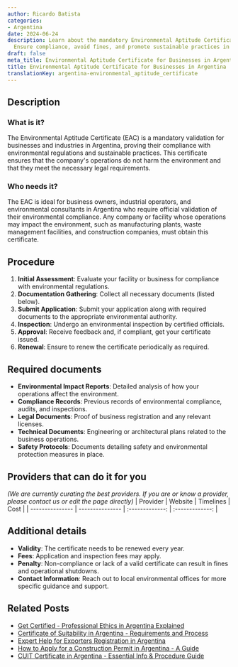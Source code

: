 ```yaml
---
author: Ricardo Batista
categories:
- Argentina
date: 2024-06-24
description: Learn about the mandatory Environmental Aptitude Certificate in Argentina.
  Ensure compliance, avoid fines, and promote sustainable practices in your business.
draft: false
meta_title: Environmental Aptitude Certificate for Businesses in Argentina
title: Environmental Aptitude Certificate for Businesses in Argentina
translationKey: argentina-environmental_aptitude_certificate
---
```



## Description
### What is it?
The Environmental Aptitude Certificate (EAC) is a mandatory validation for businesses and industries in Argentina, proving their compliance with environmental regulations and sustainable practices. This certificate ensures that the company's operations do not harm the environment and that they meet the necessary legal requirements.

### Who needs it?
The EAC is ideal for business owners, industrial operators, and environmental consultants in Argentina who require official validation of their environmental compliance. Any company or facility whose operations may impact the environment, such as manufacturing plants, waste management facilities, and construction companies, must obtain this certificate.

## Procedure

1. **Initial Assessment**: Evaluate your facility or business for compliance with environmental regulations.
2. **Documentation Gathering**: Collect all necessary documents (listed below).
3. **Submit Application**: Submit your application along with required documents to the appropriate environmental authority.
4. **Inspection**: Undergo an environmental inspection by certified officials.
5. **Approval**: Receive feedback and, if compliant, get your certificate issued.
6. **Renewal**: Ensure to renew the certificate periodically as required.


## Required documents

- **Environmental Impact Reports**: Detailed analysis of how your operations affect the environment.
- **Compliance Records**: Previous records of environmental compliance, audits, and inspections.
- **Legal Documents**: Proof of business registration and any relevant licenses.
- **Technical Documents**: Engineering or architectural plans related to the business operations.
- **Safety Protocols**: Documents detailing safety and environmental protection measures in place.


## Providers that can do it for you
_(We are currently curating the best providers. If you are or know a provider, please contact us or edit the page directly)_
| Provider        |     Website     |     Timelines    |       Cost      |
| --------------- | --------------- |  :-------------: | :-------------: |

## Additional details

- **Validity**: The certificate needs to be renewed every year.
- **Fees**: Application and inspection fees may apply.
- **Penalty**: Non-compliance or lack of a valid certificate can result in fines and operational shutdowns.
- **Contact Information**: Reach out to local environmental offices for more specific guidance and support.

## Related Posts

- [Get Certified - Professional Ethics in Argentina Explained](https://tramitit.com/english/guides/argentina/professional_ethics_certificate/)
- [Certificate of Suitability in Argentina - Requirements and Process](https://tramitit.com/english/guides/argentina/certificate_of_suitability/)
- [Expert Help for Exporters Registration in Argentina](https://tramitit.com/english/guides/argentina/exporters_registration/)
- [How to Apply for a Construction Permit in Argentina - A Guide](https://tramitit.com/english/guides/argentina/construction_permit_request/)
- [CUIT Certificate in Argentina - Essential Info & Procedure Guide](https://tramitit.com/english/guides/argentina/cuit_certificate/)